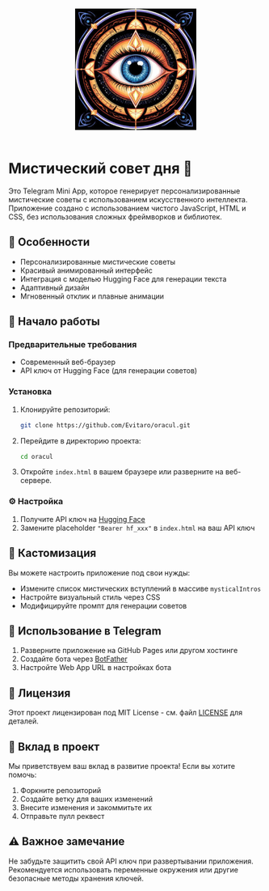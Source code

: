 <p align="center">
  <br>
  <img width="240" src="./assets/mystic-eye.png" alt="Мистический глаз">
  <br>
  <br>
</p>

# Мистический совет дня 🔮

Это Telegram Mini App, которое генерирует персонализированные мистические советы с использованием искусственного интеллекта. Приложение создано с использованием чистого JavaScript, HTML и CSS, без использования сложных фреймворков и библиотек.

## 🌟 Особенности

- Персонализированные мистические советы
- Красивый анимированный интерфейс
- Интеграция с моделью Hugging Face для генерации текста
- Адаптивный дизайн
- Мгновенный отклик и плавные анимации

## 🚀 Начало работы

### Предварительные требования

- Современный веб-браузер
- API ключ от Hugging Face (для генерации советов)

### Установка

1. Клонируйте репозиторий:
   ```bash
   git clone https://github.com/Evitaro/oracul.git
   ```

2. Перейдите в директорию проекта:
   ```bash
   cd oracul
   ```

3. Откройте `index.html` в вашем браузере или разверните на веб-сервере.

### ⚙️ Настройка

1. Получите API ключ на [Hugging Face](https://huggingface.co/)
2. Замените placeholder `"Bearer hf_xxx"` в `index.html` на ваш API ключ

## 🎨 Кастомизация

Вы можете настроить приложение под свои нужды:

- Измените список мистических вступлений в массиве `mysticalIntros`
- Настройте визуальный стиль через CSS
- Модифицируйте промпт для генерации советов

## 📱 Использование в Telegram

1. Разверните приложение на GitHub Pages или другом хостинге
2. Создайте бота через [BotFather](https://t.me/BotFather)
3. Настройте Web App URL в настройках бота

## 📄 Лицензия

Этот проект лицензирован под MIT License - см. файл [LICENSE](LICENSE) для деталей.

## 🤝 Вклад в проект

Мы приветствуем ваш вклад в развитие проекта! Если вы хотите помочь:

1. Форкните репозиторий
2. Создайте ветку для ваших изменений
3. Внесите изменения и закоммитьте их
4. Отправьте пулл реквест

## ⚠️ Важное замечание

Не забудьте защитить свой API ключ при развертывании приложения. Рекомендуется использовать переменные окружения или другие безопасные методы хранения ключей.
